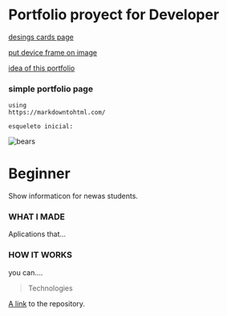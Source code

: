 # Portfolio proyect for Developer
[desings cards page](https://www.canva.com/design/DAE26KfvHFg/1jUTh9n-zDS_IrZCntE2Cg/edit)

[put device frame on image](https://studio.mockmagic.com/)

[idea of this portfolio](https://miriamhaart.com/products)

### simple portfolio page

    using
    https://markdowntohtml.com/
    
    esqueleto inicial:

![bears](http://placebear.com/200/200)


# Beginner

Show informaticon for newas students.

### WHAT I MADE
Aplications that...

### HOW IT WORKS
you can....

> Technologies

[A link](https://markdowntohtml.com) to the repository.